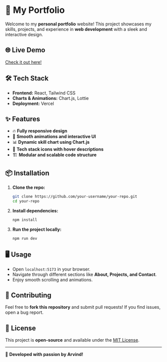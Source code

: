 # 🚀 My Portfolio

Welcome to my **personal portfolio** website! This project showcases my skills, projects, and experience in **web development** with a sleek and interactive design.

## 🌐 Live Demo
[Check it out here!](https://aravindassignment.netlify.app/)

## 🛠 Tech Stack
- **Frontend:** React, Tailwind CSS
- **Charts & Animations:** Chart.js, Lottie
- **Deployment:** Vercel

## ✨ Features
- 🔥 **Fully responsive design**
- 🎨 **Smooth animations and interactive UI**
- 📊 **Dynamic skill chart using Chart.js**
- 🚀 **Tech stack icons with hover descriptions**
- 🏗 **Modular and scalable code structure**

## 📦 Installation

1. **Clone the repo:**
   ```bash
   git clone https://github.com/your-username/your-repo.git
   cd your-repo
   ```
2. **Install dependencies:**
   ```bash
   npm install
   ```
3. **Run the project locally:**
   ```bash
   npm run dev
   ```

## 🖥 Usage
- Open `localhost:5173` in your browser.
- Navigate through different sections like **About, Projects, and Contact**.
- Enjoy smooth scrolling and animations.

## 🤝 Contributing
Feel free to **fork this repository** and submit pull requests! If you find issues, open a bug report.

## 📜 License
This project is **open-source** and available under the [MIT License](LICENSE).

---
🚀 **Developed with passion by Arvind!**

